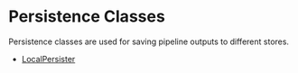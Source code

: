 # Persistence Classes

Persistence classes are used for saving pipeline outputs to different stores.

- [LocalPersister](https://github.com/allanchua101/ipynta/blob/main/docs/persistence/LocalPersister.md)
